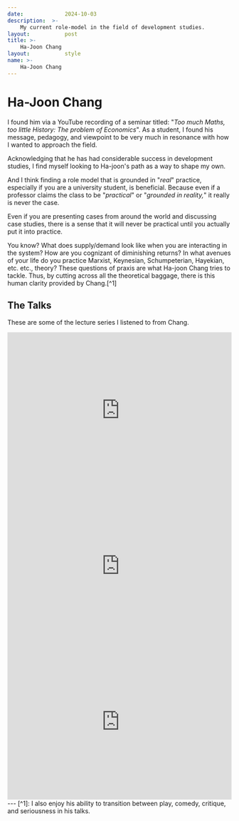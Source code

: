```yaml
---
date:             2024-10-03
description:  >-
    My current role-model in the field of development studies.
layout:           post
title: >-
    Ha-Joon Chang 
layout:           style
name: >-
    Ha-Joon Chang    
---
```


# Ha-Joon Chang

I found him via a YouTube recording of a seminar titled: "*Too much Maths, too little History: The problem of Economics*". As a student, I found his message, pedagogy, and viewpoint to be very much in resonance with how I wanted to approach the field.

Acknowledging that he has had considerable success in development studies, I find myself looking to Ha-joon's path as a way to shape my own. 

And I think finding a role model that is grounded in "*real*" practice, especially if you are a university student, is beneficial. Because even if a professor claims the class to be "*practical*" or "*grounded in reality,*" it really is never the case.

Even if you are presenting cases from around the world and discussing case studies, there is a sense that it will never be practical until you actually put it into practice. 

You know? What does supply/demand look like when you are interacting in the system? How are you cognizant of diminishing returns? In what avenues of your life do you practice Marxist, Keynesian, Schumpeterian, Hayekian, etc. etc., theory? These questions of praxis are what Ha-joon Chang tries to tackle. Thus, by cutting across all the theoretical baggage, there is this human clarity provided by Chang.[^1]

## The Talks 

These are some of the lecture series I listened to from Chang.

<iframe width="100%" height="350" src="https://www.youtube.com/embed/6rXBBqMmIP8?si=R52R977359zZWmN4&amp;start=1723" title="YouTube video player" frameborder="0" allow="accelerometer; autoplay; clipboard-write; encrypted-media; gyroscope; picture-in-picture; web-share" referrerpolicy="strict-origin-when-cross-origin" allowfullscreen></iframe>

<iframe width="100%" height="350" src="https://www.youtube.com/embed/-XvfD3TYzkg?si=PdXysWpdRR2N_dHl&amp;" title="YouTube video player" frameborder="0" allow="accelerometer; autoplay; clipboard-write; encrypted-media; gyroscope; picture-in-picture; web-share" referrerpolicy="strict-origin-when-cross-origin" allowfullscreen></iframe>

<iframe width="100%" height="350" src="https://www.youtube.com/embed/whVf5tuVbus?si=a3jyoQEnwweEQRhn&amp;" title="YouTube video player" frameborder="0" allow="accelerometer; autoplay; clipboard-write; encrypted-media; gyroscope; picture-in-picture; web-share" referrerpolicy="strict-origin-when-cross-origin" allowfullscreen></iframe>

<br/>
---
[^1]: I also enjoy his ability to transition between play, comedy, critique, and seriousness in his talks.
